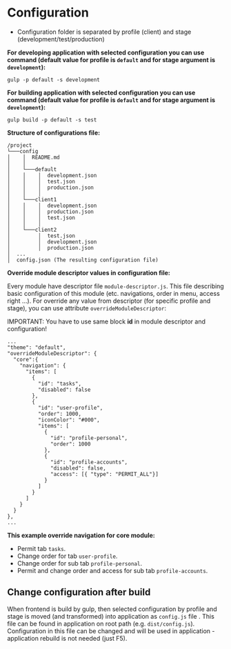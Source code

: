 # Configuration
* Configuration folder is separated by profile (client) and stage (development/test/production)

__For developing application with selected configuration you can use command (default value for profile is `default`  and for stage argument is `development`):__

`gulp -p default -s development`

__For building application with selected configuration you can use command (default value for profile is `default`  and for stage argument is `development`):__

`gulp build -p default -s test`

__Structure of configurations file:__

```
/project
└───config
│    │  README.md
│    │
│    └───default
│    │    │  development.json
│    │    │  test.json
│    │    │  production.json
│    │    │
│    └───client1
│    │    │  development.json
│    │    │  production.json
│    │    │  test.json
│    │    │
│    └───client2
│         │  test.json
│         │  development.json
│         │  production.json
│  ...
│  config.json (The resulting configuration file)
```

__Override module descriptor values in configuration file:__

Every module have descriptor file `module-descriptor.js`. This file describing basic configuration of this module (etc. navigations, order in menu, access right ...). For override any value from descriptor (for specific profile and stage), you can use attribute `overrideModuleDescriptor`:

IMPORTANT: You have to use same block **id** in module descriptor and configuration!
```
...
"theme": "default",
"overrideModuleDescriptor": {
  "core":{
    "navigation": {
      "items": [
        {
          "id": "tasks",
          "disabled": false
        },
        {
          "id": "user-profile",
          "order": 1000,
          "iconColor": "#000",
          "items": [
            {
              "id": "profile-personal",
              "order": 1000
            },
            {
              "id": "profile-accounts",
              "disabled": false,
              "access": [{ "type": "PERMIT_ALL"}]
            }
          ]
        }
      ]
    }
  }
},
...
```
__This example override navigation for core module:__
* Permit tab `tasks`.
* Change order for tab `user-profile`.
* Change order for sub tab `profile-personal`.
* Permit and change order and access for sub tab `profile-accounts`.

## Change configuration after build

 When frontend is build by gulp, then selected configuration by profile and stage is moved (and transformed) into application as ``config.js`` file . This file can be found in application on root path (e.g. ``dist/config.js``). Configuration in this file can be changed and will be used in application - application rebuild is not needed (just F5).
